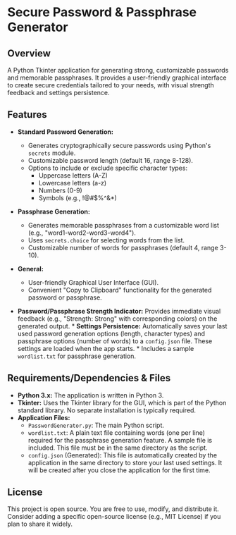 # Secure Password & Passphrase Generator

## Overview

A Python Tkinter application for generating strong, customizable passwords and memorable passphrases. It provides a user-friendly graphical interface to create secure credentials tailored to your needs, with visual strength feedback and settings persistence.

## Features
*   **Standard Password Generation:**
    *   Generates cryptographically secure passwords using Python's `secrets` module.
    *   Customizable password length (default 16, range 8-128).
    *   Options to include or exclude specific character types:
        *   Uppercase letters (A-Z)
        *   Lowercase letters (a-z)
        *   Numbers (0-9)
        *   Symbols (e.g., !@#$%^&*)
*   **Passphrase Generation:**
    *   Generates memorable passphrases from a customizable word list (e.g., "word1-word2-word3-word4").
    *   Uses `secrets.choice` for selecting words from the list.
    *   Customizable number of words for passphrases (default 4, range 3-10).
*   **General:**
    *   User-friendly Graphical User Interface (GUI).
    *   Convenient "Copy to Clipboard" functionality for the generated password or passphrase.

 *   **Password/Passphrase Strength Indicator:** Provides immediate visual feedback (e.g., "Strength: Strong" with corresponding colors) on the generated output.
    *   **Settings Persistence:** Automatically saves your last used password generation options (length, character types) and passphrase options (number of words) to a `config.json` file. These settings are loaded when the app starts.
    *   Includes a sample `wordlist.txt` for passphrase generation.

## Requirements/Dependencies & Files
*   **Python 3.x:** The application is written in Python 3.
*   **Tkinter:** Uses the Tkinter library for the GUI, which is part of the Python standard library. No separate installation is typically required.
*   **Application Files:**
    *   `PasswordGenerator.py`: The main Python script.
    *   `wordlist.txt`: A plain text file containing words (one per line) required for the passphrase generation feature. A sample file is included. This file must be in the same directory as the script.
    *   `config.json` (Generated): This file is automatically created by the application in the same directory to store your last used settings. It will be created after you close the application for the first time.

## License
This project is open source. You are free to use, modify, and distribute it. Consider adding a specific open-source license (e.g., MIT License) if you plan to share it widely.

